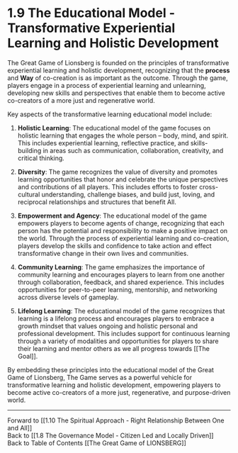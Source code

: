 # 1.9 The Educational Model - Transformative Experiential Learning and Holistic Development

The Great Game of Lionsberg is founded on the principles of transformative experiential learning and holistic development, recognizing that the **process** and **Way** of co-creation is as important as the outcome. Through the game, players engage in a process of experiential learning and unlearning, developing new skills and perspectives that enable them to become active co-creators of a more just and regenerative world.

Key aspects of the transformative learning educational model include:

1.  **Holistic Learning**: The educational model of the game focuses on holistic learning that engages the whole person – body, mind, and spirit. This includes experiential learning, reflective practice, and skills-building in areas such as communication, collaboration, creativity, and critical thinking.
    
2.  **Diversity**: The game recognizes the value of diversity and promotes learning opportunities that honor and celebrate the unique perspectives and contributions of all players. This includes efforts to foster cross-cultural understanding, challenge biases, and build just, loving, and reciprocal relationships and structures that benefit All.
    
3.  **Empowerment and Agency**: The educational model of the game empowers players to become agents of change, recognizing that each person has the potential and responsibility to make a positive impact on the world. Through the process of experiential learning and co-creation, players develop the skills and confidence to take action and effect transformative change in their own lives and communities.
    
4.  **Community Learning**: The game emphasizes the importance of community learning and encourages players to learn from one another through collaboration, feedback, and shared experience. This includes opportunities for peer-to-peer learning, mentorship, and networking across diverse levels of gameplay.
    
5.  **Lifelong Learning**: The educational model of the game recognizes that learning is a lifelong process and encourages players to embrace a growth mindset that values ongoing and holistic personal and professional development. This includes support for continuous learning through a variety of modalities and opportunities for players to share their learning and mentor others as we all progress towards [[The Goal]]. 
    

By embedding these principles into the educational model of the Great Game of Lionsberg, The Game serves as a powerful vehicle for transformative learning and holistic development, empowering players to become active co-creators of a more just, regenerative, and purpose-driven world.

____

Forward to [[1.10 The Spiritual Approach - Right Relationship Between One and All]]    
Back to [[1.8 The Governance Model - Citizen Led and Locally Driven]]    
Back to Table of Contents [[The Great Game of LIONSBERG]]  